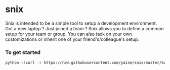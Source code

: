# snix
Snix is intended to be a simple tool to setup a development environment.
Got a new laptop ?
Just joined a team ?
Snix allows you to define a common setup for your team or group.
You can also tack on your own customizations or inherit one of your friend's/colleague's setup.


### To get started
```bash
python <(curl -s https://raw.githubusercontent.com/yaise/snix/master/bootstrap.py)
```
